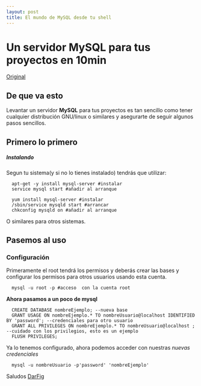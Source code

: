 ```yaml
---
layout: post
title: El mundo de MySQL desde tu shell
---
```



# Un servidor MySQL para tus proyectos en 10min

[Original](http://barmesoftyhard.github.io/MySQL/)

## De que va esto
Levantar un servidor **MySQL** para tus proyectos es tan sencillo como tener cualquier distribución GNU/linux 
o similares y asegurarte de seguir algunos pasos sencillos.

## Primero lo primero
##### **Instalando**
Segun tu sistema(y si no lo tienes instalado) tendrás que utilizar:
```shell
  apt-get -y install mysql-server #instalar
  service mysql start #añadir al arranque
```
```shell
  yum install mysql-server #instalar
  /sbin/service mysqld start #arrancar
  chkconfig mysqld on #añadir al arranque
```
O similares para otros sistemas.

## Pasemos al uso
### Configuración
Primeramente el root tendrá los permisos y deberás crear las bases y configurar los permisos para otros 
usuarios usando esta cuenta.
```shell
  mysql -u root -p #acceso  con la cuenta root
```
**Ahora pasamos a un poco de mysql**
```mysql
  CREATE DATABASE nombreEjemplo; --nueva base
  GRANT USAGE ON nombreEjemplo.* TO nombreUsuario@localhost IDENTIFIED BY 'password'; --credenciales para otro usuario
  GRANT ALL PRIVILEGES ON nombreEjemplo.* TO nombreUsuario@localhost ; --cuidado con los privilegios, esto es un ejemplo
  FLUSH PRIVILEGES;
```
Ya lo tenemos configurado, ahora podemos acceder con nuestras *nuevas credenciales*
```shell
  mysql -u nombreUsuario -p'password' 'nombreEjemplo'
```
Saludos
[DarFig](https://github.com/DarFig)
